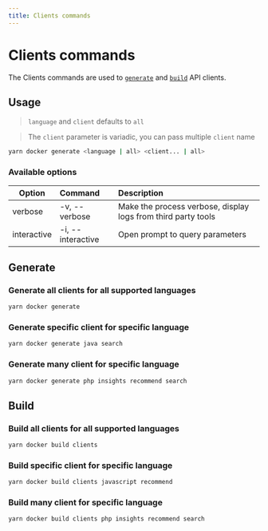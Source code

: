 ```yaml
---
title: Clients commands
---
```


# Clients commands

The Clients commands are used to [`generate`](#generate) and [`build`](#build) API clients.

## Usage

> `language` and `client` defaults to `all`

> The `client` parameter is variadic, you can pass multiple `client` name

```bash
yarn docker generate <language | all> <client... | all>
```

### Available options

| Option      | Command           | Description                                                   |
|-------------|:------------------|:--------------------------------------------------------------|
| verbose     | -v, --verbose     | Make the process verbose, display logs from third party tools |
| interactive | -i, --interactive | Open prompt to query parameters                               |

## Generate

### Generate all clients for all supported languages

```bash
yarn docker generate
```

### Generate specific client for specific language

```bash
yarn docker generate java search
```

### Generate many client for specific language

```bash
yarn docker generate php insights recommend search
```

## Build

### Build all clients for all supported languages

```bash
yarn docker build clients
```

### Build specific client for specific language

```bash
yarn docker build clients javascript recommend
```

### Build many client for specific language

```bash
yarn docker build clients php insights recommend search
```
